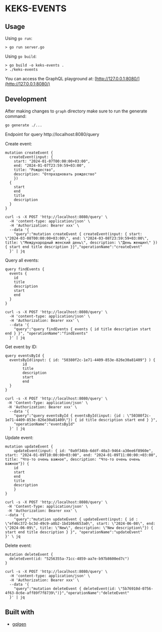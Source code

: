 # KEKS-EVENTS

## Usage

Using `go run`:
```shell
> go run server.go
```
Using `go build`:
```shell
> go build -o keks-events .
> ./keks-events
```
You can access the GraphQL playground at: [http://127.0.0.1:8080/](http://127.0.0.1:8080/)

## Development
After making changes to `graph` directory make sure to run the generate command:
```
go generate ./...
```
Endpoint for query http://localhost:8080/query

Create event:
```
mutation createEvent {
  createEvent(input: { 
    start: "2024-01-07T00:00:00+03:00", 
    end: "2024-01-07T23:59:59+03:00", 
    title: "Рождество", 
    description: "Отпраздновать рождество" 
    }) 
  {
    start
    end
    title
    description
  }
}

curl -s -X POST 'http://localhost:8080/query' \
  -H 'content-type: application/json' \
  -H 'Authorization: Bearer xxx' \
  --data '{
    "query":"mutation createEvent { createEvent(input: { start: \"2024-03-08T00:00:00+03:00\", end: \"2024-03-08T23:59:59+03:00\", title: \"Международный женский день\", description: \"День женщин\" }) { start end title description }}","operationName":"createEvent"
  }' | jq
```
Query all events:
```
query findEvents {
  events {
    id
    title
    description
    start
    end
  }
}

curl -s -X POST 'http://localhost:8080/query' \
  -H 'content-type: application/json' \
  -H 'Authorization: Bearer xxx' \
  --data '{
    "query":"query findEvents { events { id title description start end } }", "operationName":"findEvents"
  }' | jq
```
Get event by ID:
```
query eventsById {
  eventsById(input: { id: "50380f2c-1e71-4409-853e-826e30a81409"} ) {
        id
        title
        description
        start
        end
  }
}

curl -s -X POST 'http://localhost:8080/query' \
 -H 'Content-Type: application/json' \
 -H 'Authorization: Bearer xxx' \
  --data '{
    "query":"query eventsById { eventsById(input: {id : \"50380f2c-1e71-4409-853e-826e30a81409\"}) { id title description start end } }", 
    "operationName":"eventsById"
  }' | jq
```
Update event:
```
mutation updateEvent {
    updateEvent(input: { id: "0a9f34bb-6ddf-40a3-9464-a30ee6f8960e", start: "2024-01-09T10:00:00+03:00", end: "2024-01-09T11:00:00:+03:00", title: "Что-то очень важное", description: "Что-то очень очень важное"}) {
    id
    start
    end
    title
    description
    }
}

curl -s -X POST 'http://localhost:8080/query' \
 -H 'Content-Type: application/json' \
 -H 'Authorization: Bearer xxx' \
--data '{
    "query":"mutation updateEvent { updateEvent(input: { id : \"ef46c372-bc3d-49c9-a8b2-1bd1064653a0\", start: \"2024-06-08\", end: \"2024-06-09\", title: \"New\", description: \"New description\"}) { start end title description } }", "operationName":"updateEvent"
}' \ jq
```
Delete event:
```
mutation deleteEvent {
  deleteEvent(id: "5256355a-71cc-4859-aa7e-b97b8600ed7c") 
}

curl -s -X POST 'http://localhost:8080/query' \
  -H 'content-type: application/json' \
  -H 'Authorization: Bearer xxx' \
  --data '{
    "query":"mutation deleteEvent { deleteEvent(id: \"5b76910d-0756-4f63-8c6e-aff89f7f8739\")}","operationName":"deleteEvent"
  }' | jq
```

## Built with

- [gqlgen](https://github.com/99designs/gqlgen)
